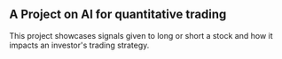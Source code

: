 ## A Project on AI for quantitative trading
This project showcases signals given to long or short a stock and how it impacts an investor's trading strategy.
